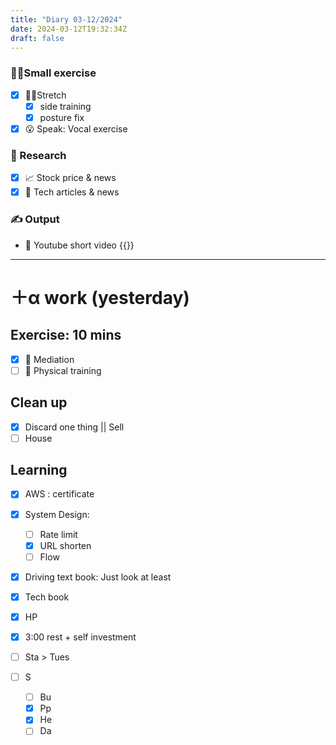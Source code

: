 ```yaml
---
title: "Diary 03-12/2024"  
date: 2024-03-12T19:32:34Z
draft: false
---
```


### 🧘‍♀️Small exercise

- [x]  🧎‍♀️Stretch
    - [x]  side training
    - [x]  posture fix
- [x]  😮 Speak: Vocal exercise

### 👀 Research

- [x]  📈 Stock price & news
- [x]  👾 Tech articles & news

### ✍️ Output

- 🎥 Youtube short video {{<youtube P1Bcigcbzz8>}}

---

# ＋α work (yesterday)

## Exercise: 10 mins

- [x]  🧘 Mediation
- [ ]  🧘 Physical training

## Clean up

- [x]  Discard one thing || Sell
- [ ]  House

## Learning

- [x]  AWS : certificate
- [x]  System Design:
    - [ ]  Rate limit
    - [x]  URL shorten
    - [ ]  Flow
- [x]  Driving text book:  Just look at least
- [x]  Tech book
- [x]  HP

- [x]  3:00 rest + self investment
- [ ]  Sta > Tues
- [ ]  S
    - [ ]  Bu
    - [x]  Pp
    - [x]  He
    - [ ]  Da